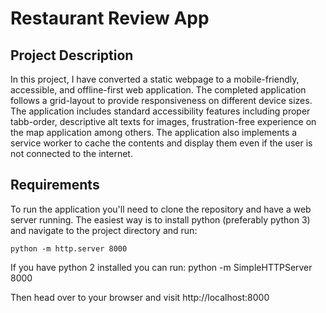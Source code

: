 # Restaurant Review App

## Project Description

In this project, I have converted a static webpage to a mobile-friendly, accessible, and offline-first web application.
The completed application follows a grid-layout to provide responsiveness on different device sizes.
The application includes standard accessibility features including proper tabb-order, descriptive alt texts for images,
frustration-free experience on the map application among others. The application also implements a service worker to
cache the contents and display them even if the user is not connected to the internet.

## Requirements

To run the application you'll need to clone the repository and have a web server running. The easiest way is to install
python (preferably python 3) and navigate to the project directory and run:

    python -m http.server 8000

If you have python 2 installed you can run:
   python -m SimpleHTTPServer 8000

Then head over to your browser and visit http://localhost:8000
